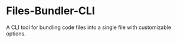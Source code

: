 # Files-Bundler-CLI
A CLI tool for bundling code files into a single file with customizable options.
